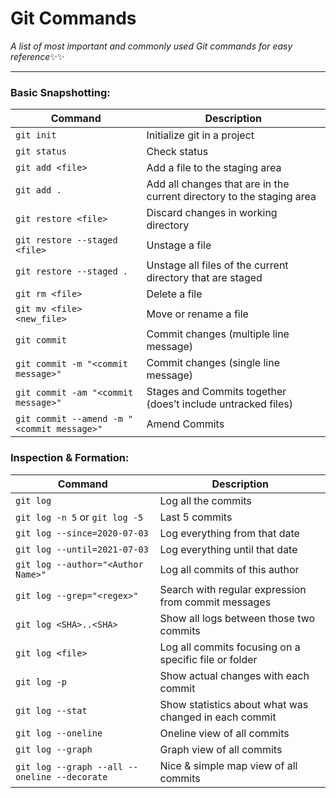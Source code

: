 # Git Commands
_A list of most important and commonly used Git commands for easy reference_:sparkles::sparkles:
___

### Basic Snapshotting:

| Command | Description |
| ------- | ----------- |
| `git init` | Initialize git in a project |
| `git status` | Check status |
| `git add <file>` | Add a file to the staging area |
| `git add .` | Add all changes that are in the current directory to the staging area |
| `git restore <file>` | Discard changes in working directory |
| `git restore --staged <file>` | Unstage a file |
| `git restore --staged .` | Unstage all files of the current directory that are staged |
| `git rm <file>` | Delete a file |
| `git mv <file> <new_file>` | Move or rename a file |
| `git commit` | Commit changes (multiple line message) |
| `git commit -m "<commit message>"` | Commit changes (single line message) |
| `git commit -am "<commit message>"` | Stages and Commits together (does’t include untracked files) |
| `git commit --amend -m "<commit message>"` | Amend Commits |

### Inspection & Formation:

| Command | Description |
| ------- | ----------- |
| `git log` | Log all the commits |
| `git log -n 5` or `git log -5` | Last 5 commits |
| `git log --since=2020-07-03` | Log everything from that date |
| `git log --until=2021-07-03` | Log everything until that date |
| `git log --author="<Author Name>"` | Log all commits of this author |
| `git log --grep="<regex>"` | Search with regular expression from commit messages |
| `git log <SHA>..<SHA>` | Show all logs between those two commits |
| `git log <file>` | Log all commits focusing on a specific file or folder |
| `git log -p` | Show actual changes with each commit |
| `git log --stat` | Show statistics about what was changed in each commit |
| `git log --oneline` | Oneline view of all commits |
| `git log --graph` | Graph view of all commits |
| `git log --graph --all --oneline --decorate` | Nice & simple map view of all commits |
